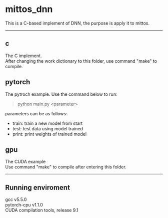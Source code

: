 # mittos_dnn

This is a C-based implement of DNN, the purpose is apply it to mittos.

---
## c
The C implement.  
After changing the work dictionary to this folder, use command "make" to compile.
## pytorch
The pytroch example.
Use the command below to run:
>python main.py <parameter\>

parameters can be as follows:
* train: train a new model from start
* test: test data using model trained
* print: print weights of trained model

## gpu
The CUDA example  
Use command "make" to compile after entering this folder.

---

## Running enviroment

gcc v5.5.0  
pytorch-cpu v1.1.0  
CUDA compilation tools, release 9.1
